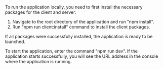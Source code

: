 To run the application locally, you need to first install the necessary packages for the client and server:

1. Navigate to the root directory of the application and run "npm install".
2. Run "npm run client:install" command to install the client packages.

If all packages were successfully installed, the application is ready to be launched.

To start the application, enter the command "npm run dev". If the application starts successfully, you will see the URL address in the console where the application is running.
